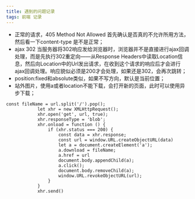 ```yaml
---
title: 遇到的问题记录
tags: 前端 记录
---
```

- 正常的请求，405 Method Not Allowed
  首先确认是否真的不允许所用方法，然后看一下content-type 是不是正常；
- ajax 302
  当服务器将302响应发给浏览器时，浏览器并不是直接进行ajax回调处理，而是先执行302重定向——从Response Headers中读取Location信息，然后向Location中的Url发出请求，在收到这个请求的响应后才会进行ajax回调处理。响应貌似必须是200才会处理，如果还是302，会再次跳转；
- position:fixed和absolute类似，如果不写方向，默认是当前位置；
- 站外图片，使用a或者location不能下载，会打开新的页面，此时可以使用异步下载；
```
const fileName = url.split('/').pop();
            let xhr = new XMLHttpRequest();
            xhr.open('get', url, true);
            xhr.responseType = 'blob';
            xhr.onload = function () {
                if (xhr.status === 200) {
                    const data = xhr.response;
                    const url = window.URL.createObjectURL(data)
                    let a = document.createElement('a');
                    a.download = fileName;
                    a.href = url
                    document.body.appendChild(a);
                    a.click();
                    document.body.removeChild(a);
                    window.URL.revokeObjectURL(url);
                }
            }
            xhr.send()
```
